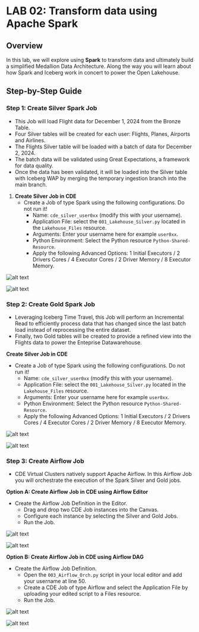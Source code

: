 # LAB 02: Transform data using Apache Spark

## Overview

In this lab, we will explore using **Spark** to transform data and ultimately build a simplified Medallion Data Architecture. Along the way you will learn about how Spark and Iceberg work in concert to power the Open Lakehouse.

## Step-by-Step Guide

### Step 1: Create Silver Spark Job

- This Job will load Flight data for December 1, 2024 from the Bronze Table.
- Four Silver tables will be created for each user: Flights, Planes, Airports and Airlines.
- The Flights Silver table will be loaded with a batch of data for December 2, 2024.
- The batch data will be validated using Great Expectations, a framework for data quality.
- Once the data has been validated, it will be loaded into the Silver table with Iceberg WAP by merging the temporary ingestion branch into the main branch.

1. **Create Silver Job in CDE**  
   - Create a Job of type Spark using the following configurations. Do not run it!
        * Name: ```cde_silver_user0xx``` (modify this with your username).
        * Application File: select the ```001_Lakehouse_Silver.py``` located in the ```Lakehouse_Files``` resource.
        * Arguments: Enter your username here for example ```user0xx```.
        * Python Environment: Select the Python resource ```Python-Shared-Resource```.
        * Apply the following Advanced Options: 1 Initial Executors / 2 Drivers Cores / 4 Executor Cores / 2 Driver Memory / 8 Executor Memory.

![alt text](../img/cde_job_def_1.png)

![alt text](../img/cde_job_def_2.png)

### Step 2: Create Gold Spark Job

- Leveraging Iceberg Time Travel, this Job will perform an Incremental Read to efficiently process data that has changed since the last batch load instead of reprocessing the entire dataset.
- Finally, two Gold tables will be created to provide a refined view into the Flights data to power the Enteprise Datawarehouse.

**Create Silver Job in CDE**  
   - Create a Job of type Spark using the following configurations. Do not run it!
        * Name: ```cde_silver_user0xx``` (modify this with your username).
        * Application File: select the ```001_Lakehouse_Silver.py``` located in the ```Lakehouse_Files``` resource.
        * Arguments: Enter your username here for example ```user0xx```.
        * Python Environment: Select the Python resource ```Python-Shared-Resource```.
        * Apply the following Advanced Options: 1 Initial Executors / 2 Drivers Cores / 4 Executor Cores / 2 Driver Memory / 8 Executor Memory.

![alt text](../img/cde_gold_job_def_1.png)

![alt text](../img/cde_gold_job_def_2.png)

### Step 3: Create Airflow Job

- CDE Virtual Clusters natively support Apache Airflow. In this Airflow Job you will orchestrate the execution of the Spark Silver and Gold jobs.

**Option A: Create Airflow Job in CDE using Airflow Editor**  
   - Create the Airflow Job Definition in the Editor.
        * Drag and drop two CDE Job instances into the Canvas.
        * Configure each instance by selecting the Silver and Gold Jobs.
        * Run the Job.

![alt text](../img/cde_airflow_job_1.png)

![alt text](../img/cde_airflow_job_2.png)

**Option B: Create Airflow Job in CDE using Airflow DAG**  
   - Create the Airflow Job Definition.
        * Open the ```003_Airflow_Orch.py``` script in your local editor and add your username at line 50.
        * Create a CDE Job of type Airflow and select the Application File by uploading your edited script to a Files resource.
        * Run the Job.

![alt text](../img/cde_airflow_job_3.png)

![alt text](../img/airflow_run.png)
